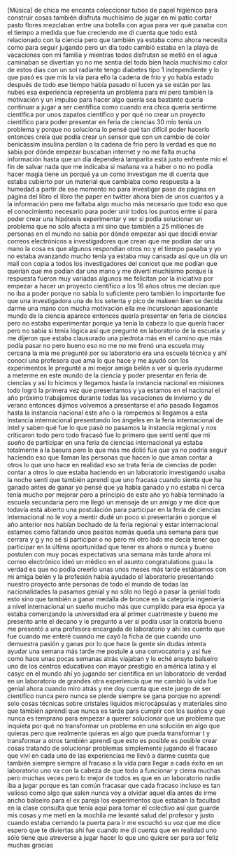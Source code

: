 
[Música]
de chica me encanta coleccionar tubos de
papel higiénico para construir cosas
también disfruta muchísimo de jugar en
mi patio cortar pasto flores mezclaban
entre una botella con agua para ver qué
pasaba con el tiempo a medida que fue
creciendo me di cuenta que todo está
relacionado con la ciencia pero que
también ya estaba como ahora necesita
como para seguir jugando pero un día
todo cambió
estaba en la playa de vacaciones con mi
familia y mientras todos disfrutan se
metió en el agua
caminaban se divertían yo no me sentía
del todo bien
hacía muchísimo calor de estos días
con un sol radiante tengo diabetes tipo
1 independiente y lo que pasó es que
mis la vía para ello la cadena de frío
y yo había estado después de todo ese
tiempo había pasado ni lucen ya se
están por las nubes
esa experiencia representa un problema
para mí pero también la motivación y
un impulso para hacer algo quería sea
bastante quería continuar a jugar a ser
científica como cuando era chica
quería sentirme científica por unos
zapatos científico y por qué no crear
un proyecto científico para poder
presentar en feria de ciencias 30 mío
tenía un problema y porque no soluciona
lo pensé qué tan difícil poder
hacerlo entonces creía que podía crear
un sensor que con un cambio de color
benicàssim insulina perdían o la
cadena de frío pero la verdad es que no
sabía por dónde empezar
buscaban internet y no me falta mucha
información hasta que un día
dependerá lamparita está justo
enfrente mío
el fin de salvar nada que me indicaba si
mañana va a haber o no no podía hacer
magia tiene un porqué ya un como
investigan me di cuenta que estaba
cubierto por un material que cambiaba
como respuesta a la humedad
a partir de ese momento no para
investigar pase de página en página
del libro el libro the paper en twitter
ahora bien de unos cuantos y a la
información pero me faltaba algo mucho
más necesario que todo eso que el
conocimiento necesario para poder unir
todos los puntos entre sí para poder
crear una hipótesis experimentar y ver
si podía solucionar un problema que no
sólo afecta a mí sino que también a
25 millones de personas en el mundo no
sabía por dónde empezar
así que decidí enviar correos
electrónicos a investigadores que crean
que me podían dar una mano
la cosa es que algunos respondían otros
no y el tiempo pasaba y yo no estaba
avanzando mucho tenía ya estaba muy
cansada
así que un día un mail con copia a
todos los investigadores del conicet que
me podían que querían que me podían
dar una mano y me divertí muchísimo
porque la respuesta fueron muy variadas
algunos me felicitan por la iniciativa
por empezar a hacer un proyecto
científico a los 16 años
otros me decían que no iba a poder
porque no sabía lo suficiente pero
también lo importante fue que una
investigadora una de los setenta y pico
de makeen bien se decida darme una mano
con mucha motivación
ella me incursionan apasionante mundo de
la ciencia
aparece entonces quería presentar en
feria de ciencias pero no estaba
experimentar porque ya tenía la cabeza
lo que quería hacer pero no sabía si
tenía lógica así que pregunté en
laboratorio de la escuela y me dijeron
que estaba clausurado una piedrota más
en el camino que más podía pasar no
pero bueno eso no me no me frenó una
escuela muy cercana la mía me pregunté
por su laboratorio era una escuela
técnica y ahí conocí una profesora
que ama lo que hace y me ayudó con los
experimentos
le pregunté a mi mejor amiga belén a
ver si quería ayudarme a meterme en
este mundo de la ciencia y poder
presentar en feria de ciencias y así lo
hicimos y llegamos hasta la instancia
nacional en misiones todo logró la
primera vez que presentamos y ya estamos
en el nacional
el año próximo
trabajamos durante todas las vacaciones
de invierno y de verano
entonces dijimos volvemos a presentarse
el año pasado llegamos hasta la
instancia nacional este año o la
rompemos si llegamos a esta instancia
internacional presentando los ángeles
en la feria internacional de intel y
saben qué fue lo que pasó no pasamos
la instancia regional y nos criticaron
todo pero todo fracasó fue lo primero
que sentí
sentí que mi sueño de participar en
una feria de ciencias internacional ya
estaba totalmente a la basura pero lo
que más me dolió fue que ya no podría
seguir haciendo eso que llaman las
personas que hacen lo que aman contar a
otros lo que uno hace en realidad eso se
trata feria de ciencias de poder contar
a otros lo que estaba haciendo en un
laboratorio investigando usaba la noche
sentí que también aprendí que uno
fracasa cuando sienta que ha ganado
antes de ganar yo pensé que ya había
ganado y no estaba ni cerca tenía mucho
por mejorar pero a principio de este
año
yo había terminado la escuela
secundaria pero me llegó un mensaje de
un amigo y me dice que todavía está
abierto una postulación para participar
en la feria de ciencias internacional no
le voy a mentir
dudé un poco si presentarán o porque
el año anterior nos habían bochado de
la feria regional y estar internacional
estamos como faltando unos pasitos
nomás queda una semana para que cerrara
y g
y no sé si participar o no pero mi otro
lado me decía tener que participar en
la última oportunidad que tener es
ahora o nunca
y bueno postulen con muy pocas
expectativas
una semana más tarde ahora mi correo
electrónico ideó un médico en el
asunto
congratulations guau
la verdad es que no podía creerlo unas
unos meses más tarde estábamos con mi
amiga belén y la profesión había
ayudado el laboratorio presentando
nuestro proyecto ante personas de todo
el mundo de todas las nacionalidades
la pasamos genial y no sólo no llegó a
pasar la genial todo esto sino que
también a ganar medalla de bronce en la
categoría ingeniería a nivel
internacional un sueño mucho más que
cumplido
para esa época ya estaba comenzando la
universidad era al primer cuatrimeste y
bueno me presento ante el decano y le
preguntó a ver si podía usar la
oratoria
bueno me presentó a una profesora
encargada de laboratorio y ahí les
cuento que fue cuando me enteré cuando
me cayó la ficha de que cuando uno
demuestra pasión y ganas por lo que
hace la gente sin dudas intenta ayudar
una semana más tarde me postule a una
convocatoria
y así fue como hace unas pocas semanas
atrás viajaban y lo eché ansyto
balseiro uno de los centros educativos
con mayor prestigio en américa latina y
el casyc en el mundo
ahí yo jugando ser científica en un
laboratorio de verdad en un laboratorio
de grandes
otra experiencia que me cambió la vida
fue genial ahora cuando miro atrás y me
doy cuenta que este juego de ser
científico nunca pero nunca se pierde
siempre se gana porque no aprendí solo
cosas técnicas sobre cristales
líquidos microcápsulas y materiales
sino que también aprendí que nunca es
tarde para cumplir con los sueños y que
nunca es temprano para empezar a querer
solucionar que un problema que inquieta
por qué no transformar un problema en
una solución en algo que quieras pero
que realmente quieras en algo que pueda
transformar t y transformar a otros
también aprendí que esto es posible es
posible crear cosas tratando de
solucionar problemas simplemente jugando
el fracaso que viví en cada una de las
experiencias me llevó a darme cuenta
que también siempre siempre al fracaso
a la vida para llegar a cada éxito en
un laboratorio
uno va con la cabeza de que todo a
funcionar y cierra muchas pero muchas
veces pero lo mejor de todos es que en
un laboratorio
nadie iba a jugar porque es tan común
fracasar que cada fracaso incluso es tan
valioso como algo que salen nunca voy a
olvidar aquel día antes de irme ancho
balseiro para el ex pareja los
experimentos que estaban la facultad en
la clase consulta que tenía aquí para
tomar el colectivo
así que guarde mis cosas y me metí en
la mochila
me levanté salud del profesor y justo
cuando estaba cerrando la puerta para ir
me escuchó su voz que me dice espero
que te diviertas ahí fue cuando me di
cuenta que en realidad uno sólo tiene
que atreverse a jugar hacer lo que uno
quiere ser para ser feliz
muchas gracias
